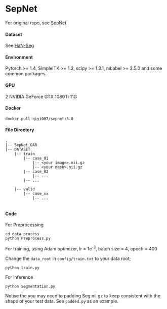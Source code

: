 # SepNet
For original repo, see [SepNet](https://github.com/HiLab-git/SepNet/tree/master)

#### Dataset

See [HaN-Seg](https://doi.org/10.1002/mp.16197)

#### Environment
Pytorch >= 1.4, SimpleITK >= 1.2, scipy >= 1.3.1, nibabel >= 2.5.0 and some common packages.

#### GPU
2 NVIDIA GeForce GTX 1080Ti 11G

#### Docker

```
docker pull qiyi007/sepnet:3.0
```

#### File Directory
```
.
|-- SepNet_OAR
|-- DATASET
    |-- train
        |-- case_01
            |-- <your image>.nii.gz
            |-- <your mask>.nii.gz
        |-- case_02
            |-- ...
        |-- ...
   
    |-- valid
        |-- case_xx
            |-- ...


```


#### Code
For Preprocessing

```
cd data_process
python Preprocess.py
```

For training, using Adam optimizer, lr = 1e<sup>-3</sup>, batch size = 4, epoch = 400

Change the `data_root` in `config/train.txt` to your data root;
```
python train.py
```

For inference

```
python Segmentation.py
```
Notise the you may need to padding Seg.nii.gz to keep consistent with the shape of your test data. See `padded.py` as an example.

